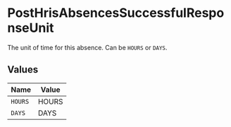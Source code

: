 # PostHrisAbsencesSuccessfulResponseUnit

The unit of time for this absence. Can be `HOURS` or `DAYS`.


## Values

| Name    | Value   |
| ------- | ------- |
| `HOURS` | HOURS   |
| `DAYS`  | DAYS    |